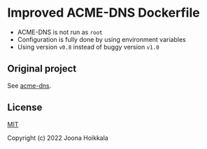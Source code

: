 # Improved ACME-DNS Dockerfile

- ACME-DNS is not run as `root`
- Configuration is fully done by using environment variables
- Using version `v0.8` instead of buggy version `v1.0`

## Original project

See [acme-dns](https://github.com/joohoi/acme-dns).

## License

[MIT](LICENSE)

Copyright (c) 2022 Joona Hoikkala
